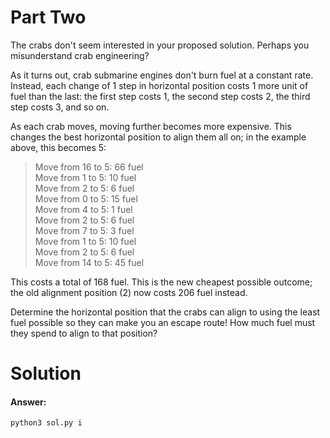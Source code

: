 # Part Two
The crabs don't seem interested in your proposed solution. Perhaps you misunderstand crab engineering?

As it turns out, crab submarine engines don't burn fuel at a constant rate. Instead, each change of 1 step in horizontal position costs 1 more unit of fuel than the last: the first step costs 1, the second step costs 2, the third step costs 3, and so on.

As each crab moves, moving further becomes more expensive. This changes the best horizontal position to align them all on; in the example above, this becomes 5:

>Move from 16 to 5: 66 fuel  
>Move from 1 to 5: 10 fuel  
>Move from 2 to 5: 6 fuel  
>Move from 0 to 5: 15 fuel  
>Move from 4 to 5: 1 fuel  
>Move from 2 to 5: 6 fuel  
>Move from 7 to 5: 3 fuel  
>Move from 1 to 5: 10 fuel  
>Move from 2 to 5: 6 fuel  
>Move from 14 to 5: 45 fuel  

This costs a total of 168 fuel. This is the new cheapest possible outcome; the old alignment position (2) now costs 206 fuel instead.

Determine the horizontal position that the crabs can align to using the least fuel possible so they can make you an escape route! How much fuel must they spend to align to that position?
# Solution
#### Answer: 
```
python3 sol.py i
```
